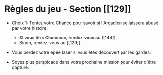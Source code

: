 # Règles du jeu - Section [[129]]

- Choix 1: Tentez votre Chance pour savoir si l'Arcadien se laissera abusé par votre histoire.
  - Si vous êtes Chanceux, rendez-vous au [[144]].
  - Sinon, rendez-vous au [[129]].
  
- Vous perdez votre épée laser si vous êtes découvert par les gardes. 

- Soyez plus perspicace dans votre prochaine mission pour éviter d'être capturé.